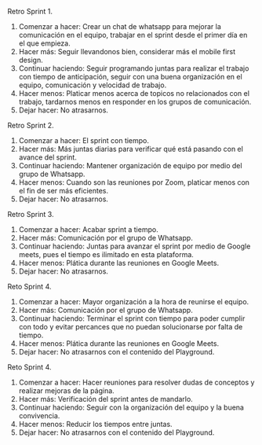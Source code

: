 Retro Sprint 1.

1. Comenzar a hacer: Crear un chat de whatsapp para mejorar la comunicación en el equipo, trabajar en el sprint desde el primer día en el que empieza.
2. Hacer más: Seguir llevandonos bien, considerar más el mobile first design.
3. Continuar haciendo: Seguir programando juntas para realizar el trabajo con tiempo de anticipación, seguir con una buena organización en el equipo, comunicación y velocidad de trabajo.
4. Hacer menos: Platicar menos acerca de topicos no relacionados con el trabajo, tardarnos menos en responder en los grupos de comunicación.
5. Dejar hacer: No atrasarnos.

Retro Sprint 2.
1. Comenzar a hacer: El sprint con tiempo.
2. Hacer más: Más juntas diarias para verificar qué está pasando con el avance del sprint.
3. Continuar haciendo: Mantener organización de equipo por medio del grupo de Whatsapp.
4. Hacer menos: Cuando son las reuniones por Zoom, platicar menos con el fin de ser más eficientes.
5. Dejar hacer: No atrasarnos.

Retro Sprint 3.
1. Comenzar a hacer: Acabar sprint a tiempo.
2. Hacer más: Comunicación por el grupo de Whatsapp.
3. Continuar haciendo: Juntas para avanzar el sprint por medio de Google meets, pues el tiempo es ilimitado en esta plataforma.
4. Hacer menos: Plática durante las reuniones en Google Meets.
5. Dejar hacer: No atrasarnos.

Reto Sprint 4.
1. Comenzar a hacer: Mayor organización a la hora de reunirse el equipo.
2. Hacer más: Comunicación por el grupo de Whatsapp.
3. Continuar haciendo: Terminar el sprint con tiempo para poder cumplir con todo y evitar percances que no puedan solucionarse por falta de tiempo. 
4. Hacer menos: Plática durante las reuniones en Google Meets.
5. Dejar hacer: No atrasarnos con el contenido del Playground.

Reto Sprint 4.
1. Comenzar a hacer: Hacer reuniones para resolver dudas de conceptos y realizar mejoras de la página.
2. Hacer más: Verificación del sprint antes de mandarlo.
3. Continuar haciendo: Seguir con la organización del equipo y la buena convivencia.
4. Hacer menos: Reducir los tiempos entre juntas.
5. Dejar hacer: No atrasarnos con el contenido del Playground.
